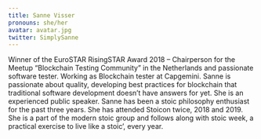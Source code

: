 ```yaml
---
title: Sanne Visser
pronouns: she/her
avatar: avatar.jpg
twitter: SimplySanne
---
```


Winner of the EuroSTAR RisingSTAR Award 2018 – Chairperson for the Meetup “Blockchain Testing Community” in the Netherlands and passionate software tester. Working as Blockchain tester at Capgemini. Sanne is passionate about quality, developing best practices for blockchain that traditional software development doesn’t have answers for yet.  She is an experienced public speaker. Sanne has been a stoic philosophy enthusiast for the past three years. She has attended Stoicon twice, 2018 and 2019. She is a part of the modern stoic group and follows along with stoic week, a practical exercise to live like a stoic’, every year.
